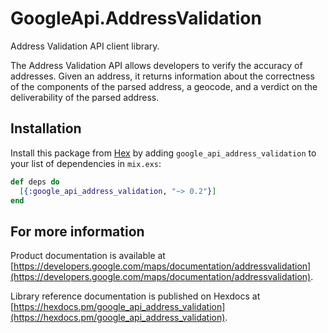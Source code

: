 # GoogleApi.AddressValidation

Address Validation API client library.

The Address Validation API allows developers to verify the accuracy of addresses. Given an address, it returns information about the correctness of the components of the parsed address, a geocode, and a verdict on the deliverability of the parsed address.

## Installation

Install this package from [Hex](https://hex.pm) by adding
`google_api_address_validation` to your list of dependencies in `mix.exs`:

```elixir
def deps do
  [{:google_api_address_validation, "~> 0.2"}]
end
```

## For more information

Product documentation is available at [https://developers.google.com/maps/documentation/addressvalidation](https://developers.google.com/maps/documentation/addressvalidation).

Library reference documentation is published on Hexdocs at
[https://hexdocs.pm/google_api_address_validation](https://hexdocs.pm/google_api_address_validation).

